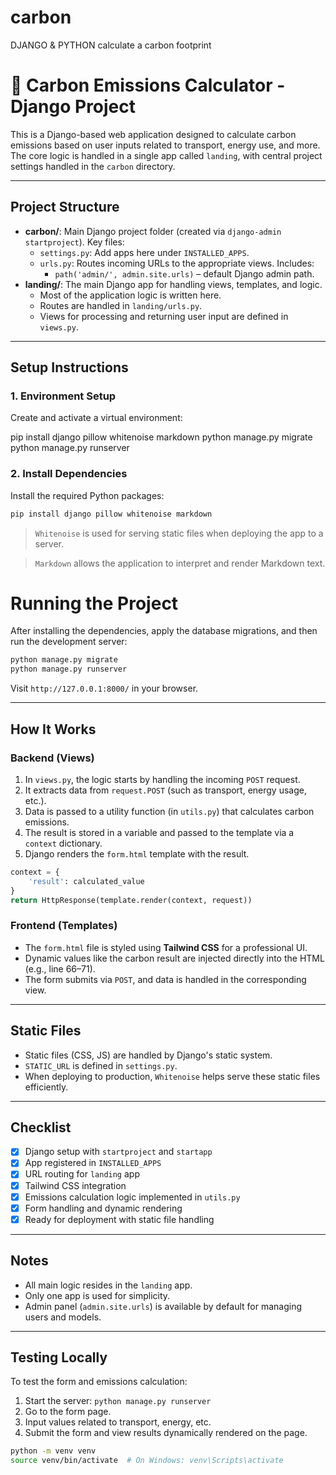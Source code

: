 # carbon
DJANGO &amp; PYTHON calculate a carbon footprint
# 🌱 Carbon Emissions Calculator - Django Project

This is a Django-based web application designed to calculate carbon emissions based on user inputs related to transport, energy use, and more. The core logic is handled in a single app called `landing`, with central project settings handled in the `carbon` directory.

---

## Project Structure

- **carbon/**: Main Django project folder (created via `django-admin startproject`). Key files:
  - `settings.py`: Add apps here under `INSTALLED_APPS`.
  - `urls.py`: Routes incoming URLs to the appropriate views. Includes:
    - `path('admin/', admin.site.urls)` – default Django admin path.
- **landing/**: The main Django app for handling views, templates, and logic.
  - Most of the application logic is written here.
  - Routes are handled in `landing/urls.py`.
  - Views for processing and returning user input are defined in `views.py`.

---

## Setup Instructions

### 1. Environment Setup

Create and activate a virtual environment:

pip install django pillow whitenoise markdown
python manage.py migrate
python manage.py runserver


### 2. Install Dependencies

Install the required Python packages:

```bash
pip install django pillow whitenoise markdown
```

> `Whitenoise` is used for serving static files when deploying the app to a server.

> `Markdown` allows the application to interpret and render Markdown text.


# Running the Project

After installing the dependencies, apply the database migrations, and then run the development server:

```bash
python manage.py migrate
python manage.py runserver
```

Visit `http://127.0.0.1:8000/` in your browser.

---

##  How It Works

### Backend (Views)

1. In `views.py`, the logic starts by handling the incoming `POST` request.
2. It extracts data from `request.POST` (such as transport, energy usage, etc.).
3. Data is passed to a utility function (in `utils.py`) that calculates carbon emissions.
4. The result is stored in a variable and passed to the template via a `context` dictionary.
5. Django renders the `form.html` template with the result.

```python
context = {
    'result': calculated_value
}
return HttpResponse(template.render(context, request))
```

### Frontend (Templates)

- The `form.html` file is styled using **Tailwind CSS** for a professional UI.
- Dynamic values like the carbon result are injected directly into the HTML (e.g., line 66–71).
- The form submits via `POST`, and data is handled in the corresponding view.

---

## Static Files

- Static files (CSS, JS) are handled by Django's static system.
- `STATIC_URL` is defined in `settings.py`.
- When deploying to production, `Whitenoise` helps serve these static files efficiently.

---

## Checklist

- [x] Django setup with `startproject` and `startapp`
- [x] App registered in `INSTALLED_APPS`
- [x] URL routing for `landing` app
- [x] Tailwind CSS integration
- [x] Emissions calculation logic implemented in `utils.py`
- [x] Form handling and dynamic rendering
- [x] Ready for deployment with static file handling

---

## Notes

- All main logic resides in the `landing` app.
- Only one app is used for simplicity.
- Admin panel (`admin.site.urls`) is available by default for managing users and models.

---

## Testing Locally

To test the form and emissions calculation:

1. Start the server: `python manage.py runserver`
2. Go to the form page.
3. Input values related to transport, energy, etc.
4. Submit the form and view results dynamically rendered on the page.


```bash
python -m venv venv
source venv/bin/activate  # On Windows: venv\Scripts\activate
